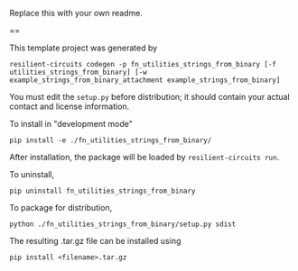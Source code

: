 Replace this with your own readme.

==

This template project was generated by

    resilient-circuits codegen -p fn_utilities_strings_from_binary [-f utilities_strings_from_binary] [-w example_strings_from_binary_attachment example_strings_from_binary]


You must edit the `setup.py` before distribution;
it should contain your actual contact and license information.

To install in "development mode"

    pip install -e ./fn_utilities_strings_from_binary/

After installation, the package will be loaded by `resilient-circuits run`.


To uninstall,

    pip uninstall fn_utilities_strings_from_binary


To package for distribution,

    python ./fn_utilities_strings_from_binary/setup.py sdist

The resulting .tar.gz file can be installed using

    pip install <filename>.tar.gz
